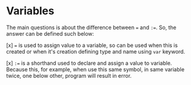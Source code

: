 # Variables

The main questions is about the difference between `=` and `:=`. So, the answer can be defined such below:

[x] `=` is used to assign value to a variable, so can be used when this is created or when it's creation defining type and name using `var` keyword.

[x] `:=` is a shorthand used to declare and assign a value to variable. Because this, for example, when use this same symbol, in same variable twice, one below other, program will result in error.
